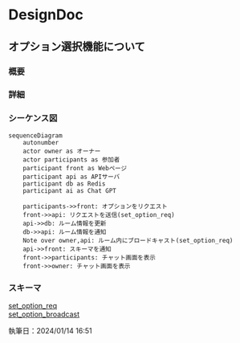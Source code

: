 # DesignDoc

## オプション選択機能について

### 概要

### 詳細

### シーケンス図

```mermaid
sequenceDiagram
    autonumber
    actor owner as オーナー
    actor participants as 参加者
    participant front as Webページ
    participant api as APIサーバ
    participant db as Redis
    participant ai as Chat GPT

    participants->>front: オプションをリクエスト
    front->>api: リクエストを送信(set_option_req)
    api->>db: ルーム情報を更新
    db->>api: ルーム情報を通知
    Note over owner,api: ルーム内にブロードキャスト(set_option_req)
    api->>front: スキーマを通知
    front->>participants: チャット画面を表示
    front->>owner: チャット画面を表示
```

### スキーマ

[set_option_req](/docs/DesignDog/schema/05_オプション選択/set_option_req.json)  
[set_option_broadcast](/docs/DesignDog/schema/05_オプション選択/set_option_broadcast.json)

執筆日：2024/01/14 16:51
